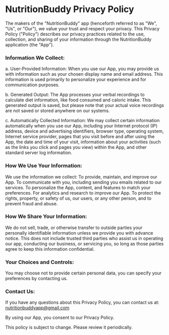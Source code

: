 # NutritionBuddy Privacy Policy
The makers of the "NutritionBuddy" app (henceforth referred to as "We", "Us", or "Our"), we value your trust and respect your privacy. This Privacy Policy ("Policy") describes our privacy practices related to the use, collection, and sharing of your information through the NutritionBuddy application (the "App").

### Information We Collect:

a. User-Provided Information: When you use our App, you may provide us with information such as your chosen display name and email address. This information is used primarily to personalize your experience and for communication purposes.

b. Generated Output: The App processes your verbal recordings to calculate diet information, like food consumed and caloric intake. This generated output is saved, but please note that your actual voice recordings are not saved or stored anywhere on our systems.

c. Automatically Collected Information: We may collect certain information automatically when you use our App, including your Internet protocol (IP) address, device and advertising identifiers, browser type, operating system, Internet service provider, pages that you visit before and after using the App, the date and time of your visit, information about your activities (such as the links you click and pages you view) within the App, and other standard server log information.

### How We Use Your Information:
We use the information we collect:
To provide, maintain, and improve our App.
To communicate with you, including sending you emails related to our services.
To personalize the App, content, and features to match your preferences.
For analytics and research to improve our App.
To protect the rights, property, or safety of us, our users, or any other person, and to prevent fraud and abuse.

### How We Share Your Information:
We do not sell, trade, or otherwise transfer to outside parties your personally identifiable information unless we provide you with advance notice. This does not include trusted third parties who assist us in operating our app, conducting our business, or servicing you, so long as those parties agree to keep this information confidential.

### Your Choices and Controls:
You may choose not to provide certain personal data, you can specify your preferences by contacting us.

### Contact Us:
If you have any questions about this Privacy Policy, you can contact us at: nutritionbuddyapp@gmail.com

By using our App, you consent to our Privacy Policy.

This policy is subject to change. Please review it periodically.